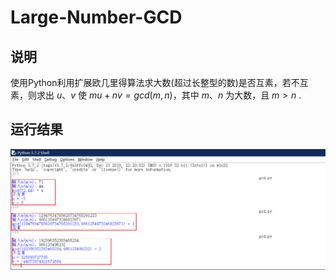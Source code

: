 # Large-Number-GCD

## 说明

使用Python利用扩展欧几里得算法求大数(超过长整型的数)是否互素，若不互素，则求出 $u、v$ 使 $mu+nv=gcd(m,n)$，其中 $m、n$ 为大数，且 $m>n$ . 

## 运行结果

![](/img/01.png)

